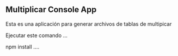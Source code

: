
## Multiplicar Console App

Esta es una aplicación para generar archivos de tablas de
multipicar

Ejecutar este comando
...

npm install
....

